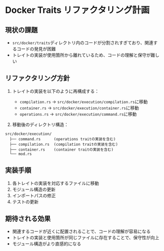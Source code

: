 # Docker Traits リファクタリング計画

## 現状の課題
- `src/docker/traits`ディレクトリ内のコードが分割されすぎており、関連するコードの発見が困難
- トレイトの実装が使用箇所から離れているため、コードの理解と保守が難しい

## リファクタリング方針
1. トレイトの実装を以下のように再構成する：
   - `compilation.rs` → `src/docker/execution/compilation.rs`に移動
   - `container.rs` → `src/docker/execution/container.rs`に移動
   - `operations.rs` → `src/docker/execution/command.rs`に移動

2. 移動後のディレクトリ構造：
```
src/docker/execution/
  ├── command.rs      (operations traitの実装を含む)
  ├── compilation.rs  (compilation traitの実装を含む)
  ├── container.rs    (container traitの実装を含む)
  └── mod.rs
```

## 実装手順
1. 各トレイトの実装を対応するファイルに移動
2. モジュール構造の更新
3. インポートパスの修正
4. テストの更新

## 期待される効果
- 関連するコードが近くに配置されることで、コードの理解が容易になる
- トレイトの実装と使用箇所が同じファイルに存在することで、保守性が向上
- モジュール構造がより直感的になる 